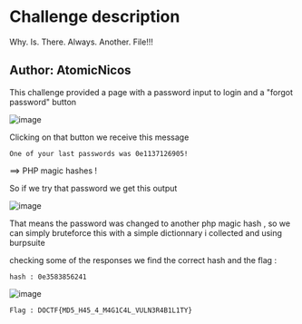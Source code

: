 # Challenge description

Why. Is. There. Always. Another. File!!!

Author: AtomicNicos
-----------------------------------------------------------

This challenge provided a page with a password input to login and a "forgot password" button

![image](https://user-images.githubusercontent.com/58823465/166169958-bbdad928-9c6d-4bed-bed9-3adfc4b8c6d6.png)

Clicking on that button we receive this message 

```One of your last passwords was 0e1137126905!```

==> PHP magic hashes !

So if we try that password we get this output

![image](https://user-images.githubusercontent.com/58823465/166169969-5e46801c-b6ab-4e5c-9d45-dda9fa0b6fc1.png)

That means the password was changed to another php magic hash , so we can simply bruteforce this with a simple dictionnary i collected and using burpsuite

checking some of the responses we find the correct hash and the flag :

```hash : 0e3583856241```


![image](https://user-images.githubusercontent.com/58823465/166169983-94d66b34-4e4c-40ff-82e7-7bfa634e982b.png)


``` Flag : DOCTF{MD5_H45_4_M4G1C4L_VULN3R4B1L1TY} ```

